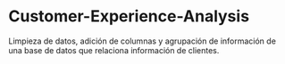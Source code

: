 # Customer-Experience-Analysis
Limpieza de datos, adición de columnas y agrupación de información de una base de datos que relaciona información de clientes. 
